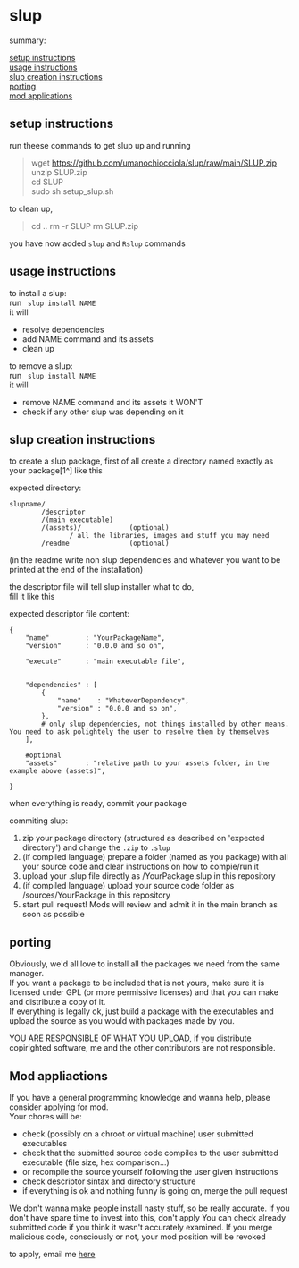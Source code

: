 # slup

summary:</br>

[setup instructions](https://github.com/umanochiocciola/slup#setup-instructions)</br>
[usage instructions](https://github.com/umanochiocciola/slup#usage-instructions)</br>
[slup creation instructions](https://github.com/umanochiocciola/slup#slup-creation-instructions)</br>
[porting](https://github.com/umanochiocciola/slup#porting)</br>
[mod applications](https://github.com/umanochiocciola/slup#mod-applications)</br>

## setup instructions


run theese commands to get slup up and running
>  wget https://github.com/umanochiocciola/slup/raw/main/SLUP.zip</br>
  unzip SLUP.zip</br>
  cd SLUP</br>
  sudo sh setup_slup.sh</br>

to clean up,

> cd ..
  rm -r SLUP
  rm SLUP.zip

you have now added `slup` and `Rslup` commands


## usage instructions


to install a slup:</br>
run <code> slup install NAME</code><br>
it will
- resolve dependencies
- add NAME command and its assets
- clean up
 
to remove a slup:</br>
run <code> slup install NAME</code><br>
it will 
- remove NAME command and its assets
it WON'T
- check if any other slup was depending on it

## slup creation instructions

to create a slup package, first of all create a directory named exactly as your package[1^] like this

expected directory:</br>
```
slupname/
        /descriptor
        /(main executable)
        /(assets)/            (optional)
               / all the libraries, images and stuff you may need
        /readme               (optional)
```

(in the readme write non slup dependencies and whatever you want to be printed at the end of the installation)

the descriptor file will tell slup installer what to do,</br>
fill it like this

expected descriptor file content:</br>
```
{
    "name"         : "YourPackageName",
    "version"      : "0.0.0 and so on",
    
    "execute"      : "main executable file",
    
    
    "dependencies" : [
        {
            "name"    : "WhateverDependency",
            "version" : "0.0.0 and so on",
        },
        # only slup dependencies, not things installed by other means. You need to ask polightely the user to resolve them by themselves
    ],
    
    #optional
    "assets"       : "relative path to your assets folder, in the example above (assets)",

}
```
[^1]: where YourPackageName is identical to your directory name

when everything is ready, commit your package

commiting slup:</br>

1. zip your package directory (structured as described on 'expected directory') and change the `.zip` to `.slup`
2. (if compiled language) prepare a folder (named as you package) with all your source code and clear instructions on how to compie/run it
3. upload your .slup file directly as /YourPackage.slup in this repository
4. (if compiled language) upload your source code folder as /sources/YourPackage in this repository
5. start pull request! Mods will review and admit it in the main branch as soon as possible

## porting

Obviously, we'd all love to install all the packages we need from the same manager.</br>
If you want a package to be included that is not yours, make sure it is licensed under GPL (or more permissive licenses) and that you can make and distribute a copy of it.</br> If everything is legally ok, just build a package with the executables and upload the source as you would with packages made by you.

YOU ARE RESPONSIBLE OF WHAT YOU UPLOAD, if you distribute copirighted software, me and the other contributors are not responsible.



## Mod appliactions
  If you have a general programming knowledge and wanna help, please consider applying for mod.</br>
  Your chores will be:
  - check (possibly on a chroot or virtual machine) user submitted executables
  - check that the submitted source code compiles to the user submitted executable (file size, hex comparison...)
  - or recompile the source yourself following the user given instructions
  - check descriptor sintax and directory structure
  - if everything is ok and nothing funny is going on, merge the pull request
  
  We don't wanna make people install nasty stuff, so be really accurate. 
  If you don't have spare time to invest into this, don't apply
  You can check already submitted code if you think it wasn't accurately examined.
  If you merge malicious code, consciously or not, your mod position will be revoked 

  to apply, email me [here](lorenzomari22@gmail.com)
  

